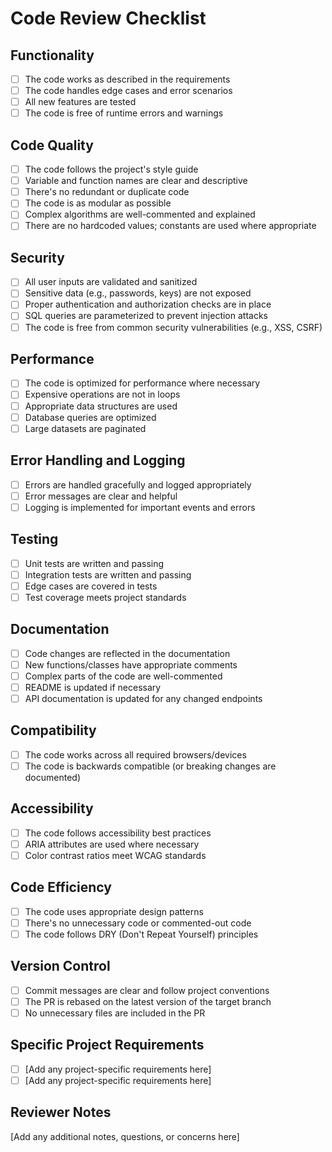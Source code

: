 # Code Review Checklist

## Functionality
- [ ] The code works as described in the requirements
- [ ] The code handles edge cases and error scenarios
- [ ] All new features are tested
- [ ] The code is free of runtime errors and warnings

## Code Quality
- [ ] The code follows the project's style guide
- [ ] Variable and function names are clear and descriptive
- [ ] There's no redundant or duplicate code
- [ ] The code is as modular as possible
- [ ] Complex algorithms are well-commented and explained
- [ ] There are no hardcoded values; constants are used where appropriate

## Security
- [ ] All user inputs are validated and sanitized
- [ ] Sensitive data (e.g., passwords, keys) are not exposed
- [ ] Proper authentication and authorization checks are in place
- [ ] SQL queries are parameterized to prevent injection attacks
- [ ] The code is free from common security vulnerabilities (e.g., XSS, CSRF)

## Performance
- [ ] The code is optimized for performance where necessary
- [ ] Expensive operations are not in loops
- [ ] Appropriate data structures are used
- [ ] Database queries are optimized
- [ ] Large datasets are paginated

## Error Handling and Logging
- [ ] Errors are handled gracefully and logged appropriately
- [ ] Error messages are clear and helpful
- [ ] Logging is implemented for important events and errors

## Testing
- [ ] Unit tests are written and passing
- [ ] Integration tests are written and passing
- [ ] Edge cases are covered in tests
- [ ] Test coverage meets project standards

## Documentation
- [ ] Code changes are reflected in the documentation
- [ ] New functions/classes have appropriate comments
- [ ] Complex parts of the code are well-commented
- [ ] README is updated if necessary
- [ ] API documentation is updated for any changed endpoints

## Compatibility
- [ ] The code works across all required browsers/devices
- [ ] The code is backwards compatible (or breaking changes are documented)

## Accessibility
- [ ] The code follows accessibility best practices
- [ ] ARIA attributes are used where necessary
- [ ] Color contrast ratios meet WCAG standards

## Code Efficiency
- [ ] The code uses appropriate design patterns
- [ ] There's no unnecessary code or commented-out code
- [ ] The code follows DRY (Don't Repeat Yourself) principles

## Version Control
- [ ] Commit messages are clear and follow project conventions
- [ ] The PR is rebased on the latest version of the target branch
- [ ] No unnecessary files are included in the PR

## Specific Project Requirements
- [ ] [Add any project-specific requirements here]
- [ ] [Add any project-specific requirements here]

## Reviewer Notes
[Add any additional notes, questions, or concerns here]
